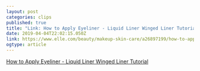 ```yaml
---
layout: post 
categories: clips 
published: true 
title: "Link: How to Apply Eyeliner - Liquid Liner Winged Liner Tutorial" 
date: 2019-04-04T22:02:15.050Z 
link: https://www.elle.com/beauty/makeup-skin-care/a26897199/how-to-apply-eyeliner/ 
ogtype: article 
---
```

[ How to Apply Eyeliner - Liquid Liner Winged Liner Tutorial ]( https://www.elle.com/beauty/makeup-skin-care/a26897199/how-to-apply-eyeliner/ ) 
